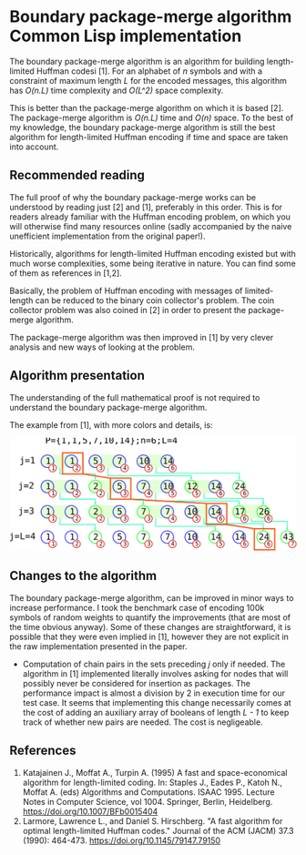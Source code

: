 # Boundary package-merge algorithm Common Lisp implementation
The boundary package-merge algorithm is an algorithm for building length-limited
Huffman codesi [1]. For an alphabet of _n_ symbols and with a constraint of
maximum length _L_ for the encoded messages, this algorithm has _O(n.L)_ time
complexity and _O(L^2)_ space complexity.

This is better than the package-merge algorithm on which it is based [2]. The
package-merge algorithm is _O(n.L)_ time and _O(n)_ space. To the best of my
knowledge, the boundary package-merge algorithm is still the best algorithm
for length-limited Huffman encoding if time and space are taken into account.

## Recommended reading
The full proof of why the boundary package-merge works can be understood by
reading just [2] and [1], preferably in this order. This is for readers
already familiar with the Huffman encoding problem, on which you will otherwise
find many resources online (sadly accompanied by the naive unefficient
implementation from the original paper!).

Historically, algorithms for length-limited Huffman encoding existed but with
much worse complexities, some being iterative in nature. You can find
some of them as references in [1,2].

Basically, the problem of Huffman encoding with messages of limited-length
can be reduced to the binary coin collector's problem. The coin collector
problem was also coined in [2] in order to present the package-merge algorithm.

The package-merge algorithm was then improved in [1] by very clever analysis and
new ways of looking at the problem.

## Algorithm presentation
The understanding of the full mathematical proof is not required to understand
the boundary package-merge algorithm.

The example from [1], with more colors and details, is:

![Boundary package-merge diagram](doc/bnd-pkg-merge.svg)

## Changes to the algorithm
The boundary package-merge algorithm, can be improved in minor ways to increase
performance. I took the benchmark case of encoding 100k symbols of random
weights to quantify the improvements (that are most of the time obvious anyway).
Some of these changes are straightforward, it is possible that they were even
implied in [1], however they are not explicit in the raw implementation 
presented in the paper.

* Computation of chain pairs in the sets preceding _j_ only if needed. The
algorithm in [1] implemented literally involves asking for nodes that will
possibly never be considered for insertion as packages. The performance impact
is almost a division by 2 in execution time for our test case. It seems that
implementing this change necessarily comes at the cost of adding an auxiliary
array of booleans of length _L - 1_ to keep track of whether new pairs are
needed. The cost is negligeable.


## References
1. Katajainen J., Moffat A., Turpin A. (1995) A fast and space-economical algorithm for length-limited coding. In: Staples J., Eades P., Katoh N., Moffat A. (eds) Algorithms and Computations. ISAAC 1995. Lecture Notes in Computer Science, vol 1004. Springer, Berlin, Heidelberg. https://doi.org/10.1007/BFb0015404
1. Larmore, Lawrence L., and Daniel S. Hirschberg. "A fast algorithm for optimal length-limited Huffman codes." Journal of the ACM (JACM) 37.3 (1990): 464-473. https://doi.org/10.1145/79147.79150
